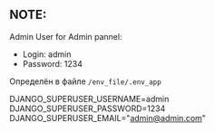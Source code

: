 NOTE:<br>
---
Admin User for Admin pannel:
   * Login: admin
   * Password: 1234

Определён в файле `/env_file/.env_app`

DJANGO_SUPERUSER_USERNAME=admin<br>
DJANGO_SUPERUSER_PASSWORD=1234<br>
DJANGO_SUPERUSER_EMAIL="admin@admin.com"<br>
